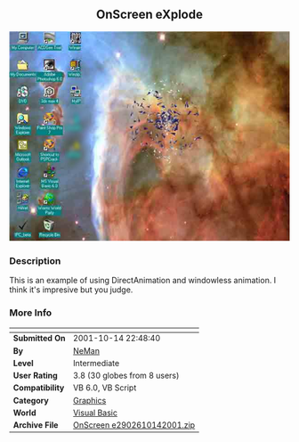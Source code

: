 ﻿<div align="center">

## OnScreen eXplode

<img src="PIC200110141714407470.jpg">
</div>

### Description

This is an example of using DirectAnimation and windowless animation. I think it's impresive but you judge.
 
### More Info
 


<span>             |<span>
---                |---
**Submitted On**   |2001-10-14 22:48:40
**By**             |[NeMan](https://github.com/Planet-Source-Code/PSCIndex/blob/master/ByAuthor/neman.md)
**Level**          |Intermediate
**User Rating**    |3.8 (30 globes from 8 users)
**Compatibility**  |VB 6\.0, VB Script
**Category**       |[Graphics](https://github.com/Planet-Source-Code/PSCIndex/blob/master/ByCategory/graphics__1-46.md)
**World**          |[Visual Basic](https://github.com/Planet-Source-Code/PSCIndex/blob/master/ByWorld/visual-basic.md)
**Archive File**   |[OnScreen e2902610142001\.zip](https://github.com/Planet-Source-Code/neman-onscreen-explode__1-28091/archive/master.zip)








